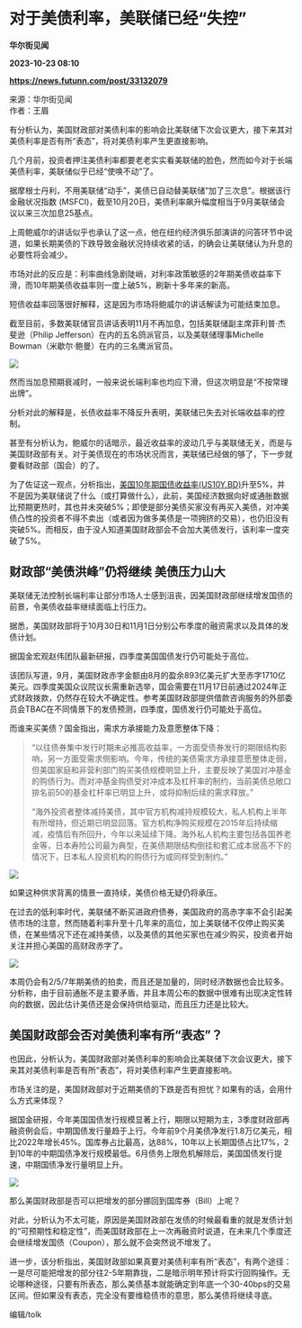 # 对于美债利率，美联储已经“失控”
**华尔街见闻**

**2023-10-23 08:10**

**https://news.futunn.com/post/33132079**

来源：华尔街见闻  
作者：王眉

有分析认为，美国财政部对美债利率的影响会比美联储下次会议更大，接下来其对美债利率是否有所“表态”，将对美债利率产生更直接影响。

几个月前，投资者押注美债利率都要老老实实看美联储的脸色，然而如今对于长端美债利率，美联储似乎已经“使唤不动”了。

据摩根士丹利，不用美联储“动手”，美债已自动替美联储“加了三次息”。根据该行金融状况指数 (MSFCI)，截至10月20日，美债利率飙升幅度相当于9月美联储会议以来三次加息25基点。

上周鲍威尔的讲话似乎也承认了这一点，他在纽约经济俱乐部演讲的问答环节中说道，如果长期美债的下跌导致金融状况持续收紧的话，的确会让美联储认为升息的必要性将会减少。

市场对此的反应是：利率曲线急剧陡峭，对利率政策敏感的2年期美债收益率下滑，而10年期美债收益率则一度上破5%，刷新十多年来的新高。

短债收益率回落很好解释，这是因为市场将鲍威尔的讲话解读为可能结束加息。

截至目前，多数美联储官员讲话表明11月不再加息，包括美联储副主席菲利普·杰斐逊（Philip Jefferson）在内的五名鸽派官员，以及美联储理事Michelle Bowman（米歇尔·鲍曼）在内的三名鹰派官员。

![](https://newsfile.futunn.com/public/NN-PersistNewsContentImage/7781/20231023/0-49c822b45b76c3dce8ae1447e0f0b1ca-0-754fdf46a4def0a9fe7009964ee433d2.png/big)

然而当加息预期衰减时，一般来说长端利率也均应下滑，但这次明显是“不按常理出牌”。

分析对此的解释是，长债收益率不降反升表明，美联储已失去对长端收益率的控制。

甚至有分析认为，鲍威尔的话暗示，最近收益率的波动几乎与美联储无关，而是与美国财政部有关。对于美债现在的市场状况而言，美联储已经做的够了，下一步就要看财政部（国会）的了。

为了佐证这一观点，分析指出，[美国10年期国债收益率(US10Y.BD)](https://www.futunn.com/quote/stock?m=bd&code=US10Y)升至5%，并不是因为美联储说了什么（或打算做什么），此前，美国经济数据向好或通胀数据比预期更热时，其也并未突破5%；即使是部分美债买家没有再买入美债，对冲美债凸性的投资者不得不卖出（或者因为做多美债是一项拥挤的交易），也仍旧没有突破5%。而相反，由于没人知道美国财政部会不会加大美债发行，该利率一度突破了5%。

财政部“美债洪峰”仍将继续 美债压力山大
--------------------

美联储无法控制长端利率让部分市场人士感到沮丧，因美国财政部继续增发国债的前景，令美债收益率继续面临上行压力。

据悉，美国财政部将于10月30日和11月1日分别公布季度的融资需求以及具体的发债计划。

据国金宏观赵伟团队最新研报，四季度美国国债发行仍可能处于高位。

该团队写道，9月，美国财政赤字金额由8月的盈余893亿美元扩大至赤字1710亿美元。四季度美国众议院议长需重新选举，国会需要在11月17日前通过2024年正式财政拨款，仍然存在较大不确定性。参考美国财政部提供借款咨询服务的外部委员会TBAC在不同情景下的发债预测，四季度，国债发行仍可能处于高位。

而谁来买美债？国金指出，需求方承接能力及意愿整体下降：

> “以往债券集中发行时期未必推高收益率，一方面受债券发行的期限结构影响，另一方面受需求侧影响。今年，传统的美债需求方承接意愿整体走弱，但美国家庭和非营利部门购买美债规模明显上升，主要反映了美国对冲基金的购债行为。而对冲基金购债受对冲成本及杠杆率的制约，当前美债总敞口排名前50的基金杠杆率已明显上升，或将抑制后续的需求释放。”
> 
> “海外投资者整体减持美债，其中官方机构减持规模较大，私人机构上半年有所增持，但近期已明显回落。官方机构净购买规模在2015年后持续缩减，疫情后有所回升，今年以来延续下降。海外私人机构主要包括各国养老金等，日本寿险公司最为典型，在美债期限结构倒挂和套汇成本居高不下的情况下，日本私人投资机构的购债行为或同样受到制约。”

![](https://postimg.futunn.com/16980414505854481401781.png)

如果这种供求背离的情景一直持续，美债价格无疑仍将承压。

在过去的低利率时代，美联储不断买进政府债券，美国政府的高赤字率不会引起美债市场的注意，然而随着利率升至十几年来的高位，加上美联储不仅停止购买美债，在某些情况下还在减持美债，以及美债的其他买家也在减少购买，投资者开始关注并担心美国的高财政赤字了。

![](https://newsfile.futunn.com/public/NN-PersistNewsContentImage/7781/20231023/0-49c822b45b76c3dce8ae1447e0f0b1ca-2-63f6e35c6abdad22060d3933fa19fcf7.jpg/big)

本周仍会有2/5/7年期美债的拍卖，而且还是加量的，同时经济数据也会比较多。分析称，由于目前通胀不是主要矛盾，并且本周公布的数据中很难有出现决定性转向的数据，因此估计美债还是会保持供给驱动，而且压力还是比较大。

美国财政部会否对美债利率有所“表态”？
-------------------

也因此，分析认为，美国财政部对美债利率的影响会比美联储下次会议更大，接下来其对美债利率是否有所“表态”，将对美债利率产生更直接影响。

市场关注的是，美国财政部对于近期美债的下跌是否有担忧？如果有的话，会用什么方式来体现？

据国金研报，今年美国国债发行规模显著上行，期限以短期为主，3季度财政部再融资例会后，中期国债发行量趋于上行。今年前9个月美债净发行1.8万亿美元，相比2022年增长45%。国库券占比最高，达88%，10年以上长期国债占比17%，2到10年的中期国债净发行规模最低。6月债务上限危机解除后，美国国债发行提速，中期国债净发行量明显上升。

![](https://newsfile.futunn.com/public/NN-PersistNewsContentImage/7781/20231023/0-49c822b45b76c3dce8ae1447e0f0b1ca-3-f471abf1cd12df62ecf9802e7cd5f4c8.png/big)

那么美国财政部是否可以把增发的部分挪回到国库券（Bill）上呢？

对此，分析认为不太可能，原因是美国财政部在发债的时候最看重的就是发债计划的“可预期性和稳定性”，而美国财政部在上一次再融资时说道，在未来几个季度还会继续增发国债（Coupon），那么就不会突然说不增发了。

进一步，该分析指出，美国财政部如果真要对美债利率有所“表态”，有两个途径：一是尽可能把增发的部分往2-5年期靠拢，二是暗示明年预计将实行回购操作。无论哪种途径，只要有所表态，那么美债基本就能确定到年底一个30-40bps的交易区间。但如果没有表态，完全没有要维稳债市的意思，那么美债将继续寻底。

编辑/tolk